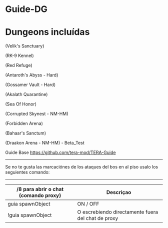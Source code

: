 Guide-DG
======

Dungeons incluídas
======

(Velik's Sanctuary)

(RK-9 Kennel)

(Red Refuge)

(Antaroth's Abyss - Hard)

(Gossamer Vault - Hard)

(Akalath Quarantine)

(Sea Of Honor)

(Corrupted Skynest - NM-HM)

(Forbidden Arena)

(Bahaar's Sanctum)

(Draakon Arena - NM-HM) -  Beta_Test

Guide Base https://github.com/tera-mod/TERA-Guide

------
Se no te gusta las marcaciónes de los ataques del bos en al piso usalo los seguientes comando:




------

/8 para abrir o chat (comando proxy) | Descriçao
--- | ---
guia spawnObject | ON / OFF
!guia spawnObject  | O escrebiendo directamente fuera del chat de proxy
